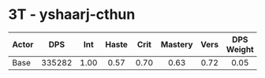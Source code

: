 # 3T - yshaarj-cthun
| Actor | DPS | Int | Haste | Crit | Mastery | Vers | DPS Weight |
|---|:---:|:---:|:---:|:---:|:---:|:---:|:---:|
|Base|335282|1.00|0.57|0.70|0.63|0.72|0.05|
